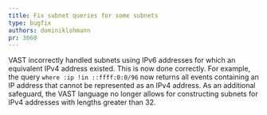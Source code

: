 ```yaml
---
title: Fix subnet queries for some subnets
type: bugfix
authors: dominiklohmann
pr: 3060
---
```


VAST incorrectly handled subnets using IPv6 addresses for which an equivalent
IPv4 address existed. This is now done correctly. For example, the query `where
:ip !in ::ffff:0:0/96` now returns all events containing an IP address that
cannot be represented as an IPv4 address. As an additional safeguard, the VAST
language no longer allows for constructing subnets for IPv4 addresses with
lengths greater than 32.
